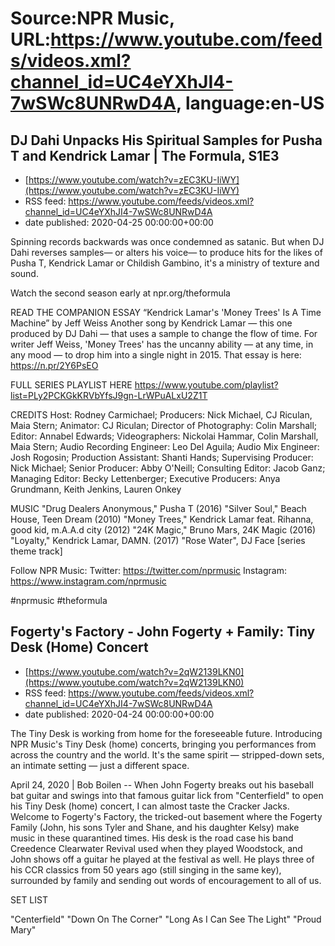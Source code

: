 # Source:NPR Music, URL:https://www.youtube.com/feeds/videos.xml?channel_id=UC4eYXhJI4-7wSWc8UNRwD4A, language:en-US

## DJ Dahi Unpacks His Spiritual Samples for Pusha T and Kendrick Lamar | The Formula, S1E3
 - [https://www.youtube.com/watch?v=zEC3KU-IiWY](https://www.youtube.com/watch?v=zEC3KU-IiWY)
 - RSS feed: https://www.youtube.com/feeds/videos.xml?channel_id=UC4eYXhJI4-7wSWc8UNRwD4A
 - date published: 2020-04-25 00:00:00+00:00

Spinning records backwards was once condemned as satanic. But when DJ Dahi reverses samples— or alters his voice— to produce hits for the likes of Pusha T, Kendrick Lamar or Childish Gambino, it's a ministry of texture and sound. 

Watch the second season early at npr.org/theformula

READ THE COMPANION ESSAY
“Kendrick Lamar's 'Money Trees' Is A Time Machine” by Jeff Weiss
Another song by Kendrick Lamar — this one produced by DJ Dahi — that uses a sample to change the flow of time. For writer Jeff Weiss, 'Money Trees' has the uncanny ability — at any time, in any mood — to drop him into a single night in 2015. That essay is here: https://n.pr/2Y6PsEO

FULL SERIES PLAYLIST HERE
https://www.youtube.com/playlist?list=PLy2PCKGkKRVbYfsJ9gn-LrWPuALxU2Z1T

CREDITS
Host: Rodney Carmichael; Producers: Nick Michael, CJ Riculan, Maia Stern; Animator: CJ Riculan; Director of Photography: Colin Marshall; Editor: Annabel Edwards; Videographers: Nickolai Hammar, Colin Marshall, Maia Stern; Audio Recording Engineer: Leo Del Aguila; Audio Mix Engineer: Josh Rogosin; Production Assistant: Shanti Hands; Supervising Producer: Nick Michael; Senior Producer: Abby O'Neill; Consulting Editor: Jacob Ganz; Managing Editor: Becky Lettenberger; Executive Producers: Anya Grundmann, Keith Jenkins, Lauren Onkey

MUSIC
"Drug Dealers Anonymous," Pusha T (2016)
"Silver Soul," Beach House, Teen Dream (2010)
"Money Trees," Kendrick Lamar feat. Rihanna, good kid, m.A.A.d city (2012)
"24K Magic," Bruno Mars, 24K Magic (2016)
"Loyalty," Kendrick Lamar, DAMN. (2017)
"Rose Water", DJ Face [series theme track]

Follow NPR Music:
Twitter: https://twitter.com/nprmusic
Instagram: https://www.instagram.com/nprmusic

#nprmusic #theformula

## Fogerty's Factory - John Fogerty + Family: Tiny Desk (Home) Concert
 - [https://www.youtube.com/watch?v=2qW2139LKN0](https://www.youtube.com/watch?v=2qW2139LKN0)
 - RSS feed: https://www.youtube.com/feeds/videos.xml?channel_id=UC4eYXhJI4-7wSWc8UNRwD4A
 - date published: 2020-04-24 00:00:00+00:00

The Tiny Desk is working from home for the foreseeable future. Introducing NPR Music's Tiny Desk (home) concerts, bringing you performances from across the country and the world. It's the same spirit — stripped-down sets, an intimate setting — just a different space.

April 24, 2020 | Bob Boilen -- When John Fogerty breaks out his baseball bat guitar and swings into that famous guitar lick from "Centerfield" to open his Tiny Desk (home) concert, I can almost taste the Cracker Jacks. Welcome to Fogerty's Factory, the tricked-out basement where the Fogerty Family (John, his sons Tyler and Shane, and his daughter Kelsy) make music in these quarantined times. His desk is the road case his band Creedence Clearwater Revival used when they played Woodstock, and John shows off a guitar he played at the festival as well. He plays three of his CCR classics from 50 years ago (still singing in the same key), surrounded by family and sending out words of encouragement to all of us.

SET LIST

"Centerfield"
"Down On The Corner"
"Long As I Can See The Light"
"Proud Mary"

